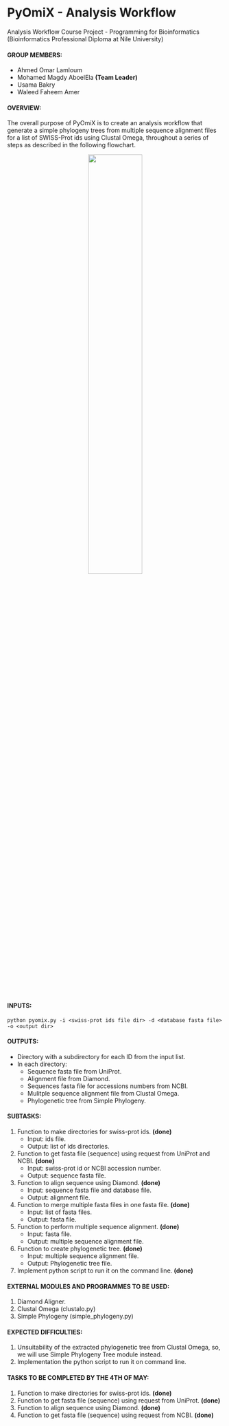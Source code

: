 # PyOmiX - Analysis Workflow
Analysis Workflow Course Project - Programming for Bioinformatics (Bioinformatics Professional Diploma at Nile University)

#### GROUP MEMBERS:
- Ahmed Omar Lamloum
- Mohamed Magdy AboelEla **(Team Leader)**
- Usama Bakry
- Waleed Faheem Amer

#### OVERVIEW:
The overall purpose of PyOmiX is to create an analysis workflow that generate a simple phylogeny trees from multiple sequence alignment files for a list of SWISS-Prot ids using Clustal Omega, throughout a series of steps as described in the following flowchart.

<p align="center">
  <img src="https://github.com/ubakry/pyomix/blob/master/workflow.png"  width="50%" height="50%">
</p>

#### INPUTS:
```
python pyomix.py -i <swiss-prot ids file dir> -d <database fasta file> -o <output dir>
``` 

#### OUTPUTS:
- Directory with a subdirectory for each ID from the input list.
- In each directory:
    * Sequence fasta file from UniProt.
    * Alignment file from Diamond.
    * Sequences fasta file for accessions numbers from NCBI.
    * Mulitple sequence alignment file from Clustal Omega.
    * Phylogenetic tree from Simple Phylogeny.

#### SUBTASKS:
01. Function to make directories for swiss-prot ids. **(done)**
    * Input: ids file.
    * Output: list of ids directories.
02. Function to get fasta file (sequence) using request from UniProt and NCBI. **(done)**
    * Input: swiss-prot id or NCBI accession number.
    * Output: sequence fasta file.
03. Function to align sequence using Diamond. **(done)**
    * Input: sequence fasta file and database file.
    * Output: alignment file.
04. Function to merge multiple fasta files in one fasta file. **(done)**
    * Input: list of fasta files.
    * Output: fasta file.
05. Function to perform multiple sequence alignment. **(done)**
    * Input: fasta file.
    * Output: multiple sequence alignment file.
06. Function to create phylogenetic tree. **(done)**
    * Input: multiple sequence alignment file.
    * Output: Phylogenetic tree file.
07. Implement python script to run it on the command line. **(done)**

#### EXTERNAL MODULES AND PROGRAMMES TO BE USED:
01. Diamond Aligner.
02. Clustal Omega (clustalo.py)
03. Simple Phylogeny (simple_phylogeny.py)

#### EXPECTED DIFFICULTIES:
01. Unsuitability of the extracted phylogenetic tree from Clustal Omega, so, we will use Simple Phylogeny Tree module instead.
02. Implementation the python script to run it on command line.

#### TASKS TO BE COMPLETED BY THE 4TH OF MAY:
01. Function to make directories for swiss-prot ids. **(done)**
02. Function to get fasta file (sequence) using request from UniProt. **(done)**
03. Function to align sequence using Diamond. **(done)**
04. Function to get fasta file (sequence) using request from NCBI. **(done)**
